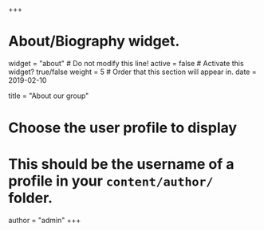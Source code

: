 +++
# About/Biography widget.
widget = "about"  # Do not modify this line!
active = false  # Activate this widget? true/false
weight = 5  # Order that this section will appear in.
date = 2019-02-10

title = "About our group"

# Choose the user profile to display
# This should be the username of a profile in your `content/author/` folder.
author = "admin"
+++
